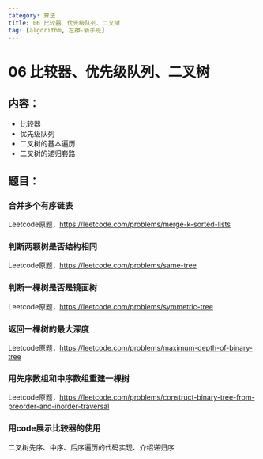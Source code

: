```yaml
---
category: 算法
title: 06 比较器、优先级队列、二叉树
tag: [algorithm, 左神-新手班]
---
```

# 06 比较器、优先级队列、二叉树

## 内容：
- 比较器
- 优先级队列
- 二叉树的基本遍历
- 二叉树的递归套路

## 题目：

### 合并多个有序链表
Leetcode原题，https://leetcode.com/problems/merge-k-sorted-lists

### 判断两颗树是否结构相同
Leetcode原题，https://leetcode.com/problems/same-tree

### 判断一棵树是否是镜面树
Leetcode原题，https://leetcode.com/problems/symmetric-tree

### 返回一棵树的最大深度
Leetcode原题，https://leetcode.com/problems/maximum-depth-of-binary-tree

### 用先序数组和中序数组重建一棵树
Leetcode原题，https://leetcode.com/problems/construct-binary-tree-from-preorder-and-inorder-traversal

### 用code展示比较器的使用
二叉树先序、中序、后序遍历的代码实现、介绍递归序

